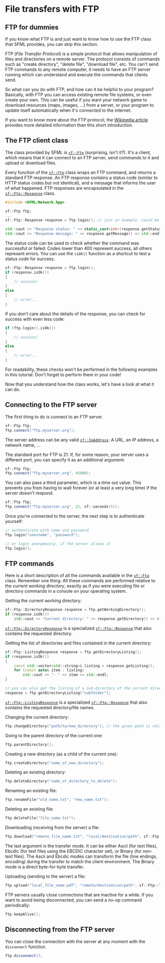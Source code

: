 # File transfers with FTP

## FTP for dummies

If you know what FTP is and just want to know how to use the FTP class that SFML provides, you can skip this section.

FTP (_File Transfer Protocol_) is a simple protocol that allows manipulation of files and directories on a remote server.
The protocol consists of commands such as "create directory", "delete file", "download file", etc.
You can't send FTP commands to any remote computer, it needs to have an FTP server running which can understand and execute the commands that clients send.

So what can you do with FTP, and how can it be helpful to your program?
Basically, with FTP you can access existing remote file systems, or even create your own.
This can be useful if you want your network game to download resources (maps, images, ...) from a server, or your program to update itself automatically when it's connected to the internet.

If you want to know more about the FTP protocol, the [Wikipedia article](http://en.wikipedia.org/wiki/File_Transfer_Protocol "FTP on wikipedia") provides more detailed information than this short introduction.

## The FTP client class

The class provided by SFML is [`sf::Ftp`](../../../documentation/3.0.2/classsf_1_1Ftp.html "sf::Ftp documentation") (surprising, isn't it?).
It's a client, which means that it can connect to an FTP server, send commands to it and upload or download files.

Every function of the [`sf::Ftp`](../../../documentation/3.0.2/classsf_1_1Ftp.html "sf::Ftp documentation") class wraps an FTP command, and returns a standard FTP response.
An FTP response contains a status code (similar to HTTP status codes but not identical), and a message that informs the user of what happened.
FTP responses are encapsulated in the [`sf::Ftp::Response`](../../../documentation/3.0.2/classsf_1_1Ftp_1_1Response.html "sf::Ftp::Response documentation") class.

```cpp
#include <SFML/Network.hpp>

sf::Ftp ftp;
...
sf::Ftp::Response response = ftp.login(); // just an example, could be any function

std::cout << "Response status: " << static_cast<int>(response.getStatus()) << std::endl;
std::cout << "Response message: " << response.getMessage() << std::endl;
```

The status code can be used to check whether the command was successful or failed: Codes lower than 400 represent success, all others represent errors.
You can use the `isOk()` function as a shortcut to test a status code for success.

```cpp
sf::Ftp::Response response = ftp.login();
if (response.isOk())
{
    // success!
}
else
{
    // error...
}
```

If you don't care about the details of the response, you can check for success with even less code:

```cpp
if (ftp.login().isOk())
{
    // success!
}
else
{
    // error...
}
```

For readability, these checks won't be performed in the following examples in this tutorial.
Don't forget to perform them in your code!

Now that you understand how the class works, let's have a look at what it can do.

## Connecting to the FTP server

The first thing to do is connect to an FTP server.

```cpp
sf::Ftp ftp;
ftp.connect("ftp.myserver.org");
```

The server address can be any valid [`sf::IpAddress`](../../../documentation/3.0.2/classsf_1_1IpAddress.html "sf::IpAddress documentation"): A URL, an IP address, a network name, ...

The standard port for FTP is 21.
If, for some reason, your server uses a different port, you can specify it as an additional argument:

```cpp
sf::Ftp ftp;
ftp.connect("ftp.myserver.org", 45000);
```

You can also pass a third parameter, which is a time out value.
This prevents you from having to wait forever (or at least a very long time) if the server doesn't respond.

```cpp
sf::Ftp ftp;
ftp.connect("ftp.myserver.org", 21, sf::seconds(5));
```

Once you're connected to the server, the next step is to authenticate yourself:

```cpp
// authenticate with name and password
ftp.login("username", "password");

// or login anonymously, if the server allows it
ftp.login();
```

## FTP commands

Here is a short description of all the commands available in the [`sf::Ftp`](../../../documentation/3.0.2/classsf_1_1Ftp.html "sf::Ftp documentation") class.
Remember one thing: All these commands are performed relative to the *current working directory*, exactly as if you were executing file or directory commands in a console on your operating system.

Getting the current working directory:

```cpp
sf::Ftp::DirectoryResponse response = ftp.getWorkingDirectory();
if (response.isOk())
    std::cout << "Current directory: " << response.getDirectory() << std::endl;
```

[`sf::Ftp::DirectoryResponse`](../../../documentation/3.0.2/classsf_1_1Ftp_1_1DirectoryResponse.html "sf::Ftp::DirectoryResponse documentation") is a specialized [`sf::Ftp::Response`](../../../documentation/3.0.2/classsf_1_1Ftp_1_1Response.html "sf::Ftp::Response documentation") that also contains the requested directory.

Getting the list of directories and files contained in the current directory:

```cpp
sf::Ftp::ListingResponse response = ftp.getDirectoryListing();
if (response.isOk())
{
    const std::vector<std::string>& listing = response.getListing();
    for (const auto& item : listing)
        std::cout << "- " << item << std::endl;
}

// you can also get the listing of a sub-directory of the current directory:
response = ftp.getDirectoryListing("subfolder");
```

[`sf::Ftp::ListingResponse`](../../../documentation/3.0.2/classsf_1_1Ftp_1_1ListingResponse.html "sf::Ftp::ListingResponse documentation") is a specialized [`sf::Ftp::Response`](../../../documentation/3.0.2/classsf_1_1Ftp_1_1Response.html "sf::Ftp::Response documentation") that also contains the requested directory/file names.

Changing the current directory:

```cpp
ftp.changeDirectory("path/to/new_directory"); // the given path is relative to the current directory
```

Going to the parent directory of the current one:

```cpp
ftp.parentDirectory();
```

Creating a new directory (as a child of the current one):

```cpp
ftp.createDirectory("name_of_new_directory");
```

Deleting an existing directory:

```cpp
ftp.deleteDirectory("name_of_directory_to_delete");
```

Renaming an existing file:

```cpp
ftp.renameFile("old_name.txt", "new_name.txt");
```

Deleting an existing file:

```cpp
ftp.deleteFile("file_name.txt");
```

Downloading (receiving from the server) a file:

```cpp
ftp.download("remote_file_name.txt", "local/destination/path", sf::Ftp::TransferMode::Ascii);
```

The last argument is the transfer mode.
It can be either Ascii (for text files), Ebcdic (for text files using the EBCDIC character set), or Binary (for non-text files).
The Ascii and Ebcdic modes can transform the file (line endings, encoding) during the transfer to match the client environment.
The Binary mode is a direct byte-for-byte transfer.

Uploading (sending to the server) a file:

```cpp
ftp.upload("local_file_name.pdf", "remote/destination/path", sf::Ftp::TransferMode::Binary);
```

FTP servers usually close connections that are inactive for a while.
If you want to avoid being disconnected, you can send a no-op command periodically:

```cpp
ftp.keepAlive();
```

## Disconnecting from the FTP server

You can close the connection with the server at any moment with the `disconnect` function.

```cpp
ftp.disconnect();
```
